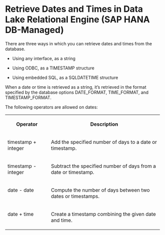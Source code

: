 <!-- loiofabeab666bbe4357b605cd2037e60504 -->

# Retrieve Dates and Times in Data Lake Relational Engine \(SAP HANA DB-Managed\)

There are three ways in which you can retrieve dates and times from the database.



-   Using any interface, as a string

-   Using ODBC, as a TIMESTAMP structure

-   Using embedded SQL, as a SQLDATETIME structure


When a date or time is retrieved as a string, it’s retrieved in the format specified by the database options DATE\_FORMAT, TIME\_FORMAT, and TIMESTAMP\_FORMAT.

The following operators are allowed on dates:


<table>
<tr>
<th valign="top" rowspan="1">

Operator



</th>
<th valign="top" rowspan="1">

Description



</th>
</tr>
<tr>
<td valign="top" rowspan="1">

timestamp + integer



</td>
<td valign="top" rowspan="1">

Add the specified number of days to a date or timestamp.



</td>
</tr>
<tr>
<td valign="top" rowspan="1">

timestamp - integer



</td>
<td valign="top" rowspan="1">

Subtract the specified number of days from a date or timestamp.



</td>
</tr>
<tr>
<td valign="top" rowspan="1">

date - date



</td>
<td valign="top" rowspan="1">

Compute the number of days between two dates or timestamps.



</td>
</tr>
<tr>
<td valign="top" rowspan="1">

date + time



</td>
<td valign="top" rowspan="1">

Create a timestamp combining the given date and time.



</td>
</tr>
</table>

